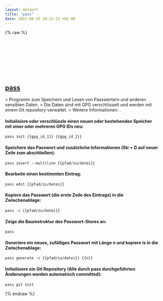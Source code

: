```yaml
---
layout: default
title: "pass"
date: 2021-06-25 18:12:13 +02:00
---
```

{% raw %}
<h2 id="pass">
  <a href="/de/common/pass.html">pass</a> <a href="#pass"><svg class="icon">
    <use href="/assets/images/unicode_sprite.svg#link" />
  </svg></a>
</h2>
> Programm zum Speichern und Lesen von Passwörtern und anderen sensiblen Daten.
> Die Daten sind mit GPG verschlüsselt und werden mit einem Git repository verwaltet.
> Weitere Informationen: <https://www.passwordstore.org>.

#### Initialisiere oder verschlüssle einen neuen oder bestehenden Speicher mit einer oder mehreren GPG IDs neu:
```shell
pass init {{gpg_id_1}} {{gpg_id_2}}
```
#### Speichere das Passwort und zusätzliche Informationen (Str + D auf neuer Zeile zum abschließen):
```shell
pass insert --multiline {{pfad/zu/datei}}
```
#### Bearbeite einen bestimmten Eintrag:
```shell
pass edit {{pfad/zu/datei}}
```
#### Kopiere das Passwort (die erste Zeile des Eintrags) in die Zwischenablage:
```shell
pass -c {{pfad/zu/datei}}
```
#### Zeige die Baumstruktur des Passwort-Stores an:
```shell
pass
```
#### Generiere ein neues, zufälliges Passwort mit Länge n und kopiere is in die Zwischenablage:
```shell
pass generate -c {{pfad/zu/datei}} {{n}}
```
#### Initialisiere ein Git Repository (Alle durch pass durchgeführten Änderungen werden automatisch committed):
```shell
pass git init
```
{% endraw %}